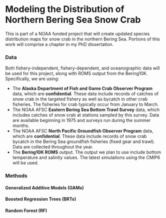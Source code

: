 # Modeling the Distribution of Northern Bering Sea Snow Crab

This is part of a NOAA funded project that will create updated species distribution maps for snow crab in the northern Bering Sea. Portions of this work will comprise a chapter in my PhD dissertation.

### Data
Both fishery-independent, fishery-dependent, and oceanographic data will be used for this project, along with ROMS output from the Bering10K. Specifically, we are using:
- The **Alaska Department of Fish and Game Crab Observer Program** data, which are __confidential__. These data include records of catches of snow crab in the targeted fishery as well as bycatch in other crab fisheries. The fisheries for crab typically occur from January to March.
- The NOAA AFSC **Eastern Bering Sea Bottom Trawl Survey** data, which includes catches of snow crab at stations sampled by this survey. Data are available beginning in 1975 and surveys run during the summer months.
- The NOAA AFSC **North Pacific Groundfish Observer Program** data, which are __confidential__. These data include records of snow crab bycatch in the Bering Sea groundfish fisheries (fixed gear and trawl). Data are collected throughout the year.
- The **Bering10K ROMS** output. The output we plan to use include bottom temperature and salinity values. The latest simulations using the CMIP6 will be used.

### Methods
#### Generalized Additive Models (GAMs)
#### Boosted Regression Trees (BRTs)
#### Random Forest (RF)
